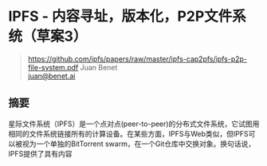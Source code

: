 <!--
  https://github.com/ipfs/ipfs
  https://github.com/ipfs/papers
  https://github.com/ipfs-inactive/reading-list
  https://docs.ipfs.io/concepts/further-reading/academic-papers
-->
# IPFS - 内容寻址，版本化，P2P文件系统（草案3）
> https://github.com/ipfs/papers/raw/master/ipfs-cap2pfs/ipfs-p2p-file-system.pdf
> Juan Benet<br>
> juan@benet.ai<br>

## 摘要
星际文件系统（IPFS）是一个点对点(peer-to-peer)的分布式文件系统，它试图用相同的文件系统链接所有的计算设备。在某些方面，IPFS与Web类似，但IPFS可以被视为一个单独的BitTorrent swarm，在一个Git仓库中交换对象。换句话说，IPFS提供了具有内容
